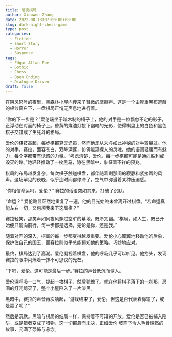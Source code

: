 ```yaml
---
title: 暗夜棋局
author: Xiaowen Zhang
date: 2022-08-13T07:00:00+08:00
slug: dark-night-chess-game
type: post
categories:
  - Fiction
  - Short Story
  - Horror
  - Suspense
tags:
  - Edgar Allan Poe
  - Gothic
  - Chess
  - Open Ending
  - Dialogue Driven
draft: false
---
```


在阴风怒号的夜里，黑森林小屋内传来了轻微的摩擦声。这是一个由厚重黑布遮蔽的棉纱窗户下，一盘棋局正悄无声息地进行着。

“你的下一步是？”爱伦端坐于暗木制的椅子上，他的对手是一位飘忽不定的影子，正浮动在对面的椅子上。昏黄的煤油灯投下幽暗的光影，使得棋盘上的白色和黑色棋子交错成了生死斗的格局。

爱伦的棋技高超，每步棋都算无遗策，然而他却从未与如此神秘的对手较量过。他的对手，赛拉，面容苍白，双眸深邃，仿佛能窥探人的灵魂。她的语调轻缓而有魅力，每个字都带有诱惑的力量。“考虑清楚，爱伦。每一步棋都可能是通向胜利或毁灭的路。”她轻轻推动了一枚黑马，隐在黑暗中，象征着不祥的预兆。

棋局的布局越发复杂，每次棋子触碰棋盘，都伴随着刹那间的寂静和紧接着的风声。这场罕见的夜晚，似乎连时间都停滞了，空气中弥漫着某种压迫感。

“你相信命运吗，爱伦？” 赛拉的话语突如其来，打破了沉默。

“命运？” 爱伦略显茫然地重复了一遍，他的目光始终未曾离开过棋盘。“若命运真能左右一切，又何须我来下这局棋？”

赛拉轻笑，那笑声如同夜风穿过空旷的墓地，既冷又幽。“棋局，如人生，既已开始便只能向前行。每一步都是选择，无论是你，还是我。”

随着对弈的深入，棋局的每一步都变得越发重要。爱伦小心翼翼地移动他的后象，保护住自己的国王，而赛拉则似乎总能预知他的策略，巧妙地应对。

最终，棋局达到了高潮。爱伦凝视着棋盘，他的呼吸几乎可以听见。他抬头，发现赛拉的眼中闪烁着一抹不可思议的光芒。

“下吧，爱伦。这可能是最后一步。”赛拉的声音低沉而诱人。

爱伦深呼吸一口气，提起一枚棋子，然后犹豫了。就在他将棋子落下的一刹那，房间的灯光熄灭了，整个小屋陷入了一片漆黑。

黑暗中，赛拉的声音再次响起，“游戏结束了，爱伦。但这是否代表着你输了，或是赢了呢？”

然后是沉默。黑暗与棋局的结局一样，保持着不可知的开放。爱伦是否已被捕入陷阱，或是猎者变成了猎物，这一切都悬而未决，正如爱伦·坡笔下令人毛骨悚然的故事，充满了恐怖与悬念。